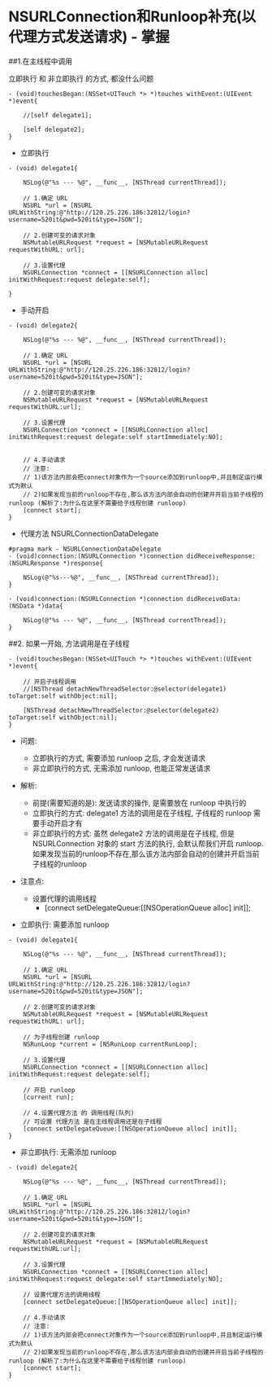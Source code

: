 # NSURLConnection和Runloop补充(以代理方式发送请求) - 掌握

##1.在主线程中调用

立即执行 和 非立即执行 的方式, 都没什么问题

```objc
- (void)touchesBegan:(NSSet<UITouch *> *)touches withEvent:(UIEvent *)event{

    //[self delegate1];

    [self delegate2];
}
```

- 立即执行

```objc
- (void) delegate1{

    NSLog(@"%s --- %@", __func__, [NSThread currentThread]);

    // 1.确定 URL
    NSURL *url = [NSURL URLWithString:@"http://120.25.226.186:32812/login?username=520it&pwd=520it&type=JSON"];

    // 2.创建可变的请求对象
    NSMutableURLRequest *request = [NSMutableURLRequest requestWithURL: url];

    // 3.设置代理
    NSURLConnection *connect = [[NSURLConnection alloc] initWithRequest:request delegate:self];

}
```

- 手动开启

```objc
- (void) delegate2{

    NSLog(@"%s --- %@", __func__, [NSThread currentThread]);

    // 1.确定 URL
    NSURL *url = [NSURL URLWithString:@"http://120.25.226.186:32812/login?username=520it&pwd=520it&type=JSON"];

    // 2.创建可变的请求对象
    NSMutableURLRequest *request = [NSMutableURLRequest requestWithURL:url];

    // 3.设置代理
    NSURLConnection *connect = [[NSURLConnection alloc] initWithRequest:request delegate:self startImmediately:NO];


    // 4.手动请求
    // 注意:
    // 1)该方法内部会把connect对象作为一个source添加到runloop中,并且制定运行模式为默认
    // 2)如果发现当前的runloop不存在,那么该方法内部会自动的创建并开启当前子线程的runloop (解析了:为什么在这里不需要给子线程创建 runloop)
    [connect start];
}
```

- 代理方法 NSURLConnectionDataDelegate

```objc
#pragma mark - NSURLConnectionDataDelegate
- (void)connection:(NSURLConnection *)connection didReceiveResponse:(NSURLResponse *)response{

    NSLog(@"%s---%@", __func__, [NSThread currentThread]);
}

- (void)connection:(NSURLConnection *)connection didReceiveData:(NSData *)data{

    NSLog(@"%s --- %@", __func__, [NSThread currentThread]);
}
```

##2. 如果一开始, 方法调用是在子线程
```objc
- (void)touchesBegan:(NSSet<UITouch *> *)touches withEvent:(UIEvent *)event{

    // 开启子线程调用
    //[NSThread detachNewThreadSelector:@selector(delegate1) toTarget:self withObject:nil];

    [NSThread detachNewThreadSelector:@selector(delegate2) toTarget:self withObject:nil];
}
```

- 问题:
    - 立即执行的方式, 需要添加 runloop 之后, 才会发送请求
    - 非立即执行的方式, 无需添加 runloop, 也能正常发送请求
- 解析:
    - 前提(需要知道的是): 发送请求的操作, 是需要放在 runloop 中执行的
    - 立即执行的方式: delegate1 方法的调用是在子线程, 子线程的 runloop 需要手动开启才有
    - 非立即执行的方式: 虽然 delegate2 方法的调用是在子线程, 但是 NSURLConnection 对象的 start 方法的执行, 会默认帮我们开启 runloop. 如果发现当前的runloop不存在,那么该方法内部会自动的创建并开启当前子线程的runloop
- 注意点:
    - 设置代理的调用线程
        - [connect setDelegateQueue:[[NSOperationQueue alloc] init]];

- 立即执行: 需要添加 runloop

```objc
- (void) delegate1{

    NSLog(@"%s --- %@", __func__, [NSThread currentThread]);

    // 1.确定 URL
    NSURL *url = [NSURL URLWithString:@"http://120.25.226.186:32812/login?username=520it&pwd=520it&type=JSON"];

    // 2.创建可变的请求对象
    NSMutableURLRequest *request = [NSMutableURLRequest requestWithURL: url];

    // 为子线程创建 runloop
    NSRunLoop *current = [NSRunLoop currentRunLoop];

    // 3.设置代理
    NSURLConnection *connect = [[NSURLConnection alloc] initWithRequest:request delegate:self];

    // 开启 runloop
    [current run];

    // 4.设置代理方法 的 调用线程(队列)
    // 可设置 代理方法 是在主线程调用还是在子线程
    [connect setDelegateQueue:[[NSOperationQueue alloc] init]];
}
```

- 非立即执行: 无需添加 runloop

```objc
- (void) delegate2{

    NSLog(@"%s --- %@", __func__, [NSThread currentThread]);

    // 1.确定 URL
    NSURL *url = [NSURL URLWithString:@"http://120.25.226.186:32812/login?username=520it&pwd=520it&type=JSON"];

    // 2.创建可变的请求对象
    NSMutableURLRequest *request = [NSMutableURLRequest requestWithURL:url];

    // 3.设置代理
    NSURLConnection *connect = [[NSURLConnection alloc] initWithRequest:request delegate:self startImmediately:NO];

    // 设置代理方法的调用线程
    [connect setDelegateQueue:[[NSOperationQueue alloc] init]];

    // 4.手动请求
    // 注意:
    // 1)该方法内部会把connect对象作为一个source添加到runloop中,并且制定运行模式为默认
    // 2)如果发现当前的runloop不存在,那么该方法内部会自动的创建并开启当前子线程的runloop (解析了:为什么在这里不需要给子线程创建 runloop)
    [connect start];
}
```

